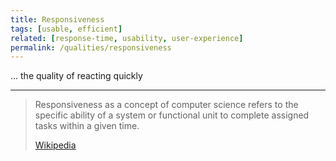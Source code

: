 ```yaml
---
title: Responsiveness
tags: [usable, efficient]
related: [response-time, usability, user-experience]
permalink: /qualities/responsiveness
---
```


... the quality of reacting quickly 

---

>Responsiveness as a concept of computer science refers to the specific ability of a system or functional unit to complete assigned tasks within a given time.
>
>[Wikipedia](https://en.wikipedia.org/wiki/Responsiveness)